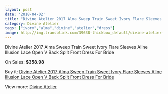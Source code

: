```yaml
---
layout: post
date: '2018-04-02'
title: "Divine Atelier 2017 Alma Sweep Train Sweet Ivory Flare Sleeves Aline Illusion Lace Open V Back Split Front Dress For Bride"
category: Divine Atelier
tags: ["ivory","alma","divine","atelier","dress"]
image: http://img.transblink.com/39638-thickbox_default/divine-atelier-2017-alma-sweep-train-sweet-ivory-flare-sleeves-aline-illusion-lace-open-v-back-split-front-dress-for-bride.jpg
---
```

Divine Atelier 2017 Alma Sweep Train Sweet Ivory Flare Sleeves Aline Illusion Lace Open V Back Split Front Dress For Bride

On Sales: **$358.98**
<a href="https://www.transblink.com/en/divine-atelier/12388-divine-atelier-2017-alma-sweep-train-sweet-ivory-flare-sleeves-aline-illusion-lace-open-v-back-split-front-dress-for-bride.html"><amp-img layout="responsive" width="600" height="600" src="//img.transblink.com/39638-thickbox_default/divine-atelier-2017-alma-sweep-train-sweet-ivory-flare-sleeves-aline-illusion-lace-open-v-back-split-front-dress-for-bride.jpg" alt="Divine Atelier 2017 Alma Sweep Train Sweet Ivory Flare Sleeves Aline Illusion Lace Open V Back Split Front Dress For Bride 0" /></a>
<a href="https://www.transblink.com/en/divine-atelier/12388-divine-atelier-2017-alma-sweep-train-sweet-ivory-flare-sleeves-aline-illusion-lace-open-v-back-split-front-dress-for-bride.html"><amp-img layout="responsive" width="600" height="600" src="//img.transblink.com/39646-thickbox_default/divine-atelier-2017-alma-sweep-train-sweet-ivory-flare-sleeves-aline-illusion-lace-open-v-back-split-front-dress-for-bride.jpg" alt="Divine Atelier 2017 Alma Sweep Train Sweet Ivory Flare Sleeves Aline Illusion Lace Open V Back Split Front Dress For Bride 1" /></a>
<a href="https://www.transblink.com/en/divine-atelier/12388-divine-atelier-2017-alma-sweep-train-sweet-ivory-flare-sleeves-aline-illusion-lace-open-v-back-split-front-dress-for-bride.html"><amp-img layout="responsive" width="600" height="600" src="//img.transblink.com/39645-thickbox_default/divine-atelier-2017-alma-sweep-train-sweet-ivory-flare-sleeves-aline-illusion-lace-open-v-back-split-front-dress-for-bride.jpg" alt="Divine Atelier 2017 Alma Sweep Train Sweet Ivory Flare Sleeves Aline Illusion Lace Open V Back Split Front Dress For Bride 2" /></a>
<a href="https://www.transblink.com/en/divine-atelier/12388-divine-atelier-2017-alma-sweep-train-sweet-ivory-flare-sleeves-aline-illusion-lace-open-v-back-split-front-dress-for-bride.html"><amp-img layout="responsive" width="600" height="600" src="//img.transblink.com/39644-thickbox_default/divine-atelier-2017-alma-sweep-train-sweet-ivory-flare-sleeves-aline-illusion-lace-open-v-back-split-front-dress-for-bride.jpg" alt="Divine Atelier 2017 Alma Sweep Train Sweet Ivory Flare Sleeves Aline Illusion Lace Open V Back Split Front Dress For Bride 3" /></a>
<a href="https://www.transblink.com/en/divine-atelier/12388-divine-atelier-2017-alma-sweep-train-sweet-ivory-flare-sleeves-aline-illusion-lace-open-v-back-split-front-dress-for-bride.html"><amp-img layout="responsive" width="600" height="600" src="//img.transblink.com/39643-thickbox_default/divine-atelier-2017-alma-sweep-train-sweet-ivory-flare-sleeves-aline-illusion-lace-open-v-back-split-front-dress-for-bride.jpg" alt="Divine Atelier 2017 Alma Sweep Train Sweet Ivory Flare Sleeves Aline Illusion Lace Open V Back Split Front Dress For Bride 4" /></a>
<a href="https://www.transblink.com/en/divine-atelier/12388-divine-atelier-2017-alma-sweep-train-sweet-ivory-flare-sleeves-aline-illusion-lace-open-v-back-split-front-dress-for-bride.html"><amp-img layout="responsive" width="600" height="600" src="//img.transblink.com/39642-thickbox_default/divine-atelier-2017-alma-sweep-train-sweet-ivory-flare-sleeves-aline-illusion-lace-open-v-back-split-front-dress-for-bride.jpg" alt="Divine Atelier 2017 Alma Sweep Train Sweet Ivory Flare Sleeves Aline Illusion Lace Open V Back Split Front Dress For Bride 5" /></a>
<a href="https://www.transblink.com/en/divine-atelier/12388-divine-atelier-2017-alma-sweep-train-sweet-ivory-flare-sleeves-aline-illusion-lace-open-v-back-split-front-dress-for-bride.html"><amp-img layout="responsive" width="600" height="600" src="//img.transblink.com/39641-thickbox_default/divine-atelier-2017-alma-sweep-train-sweet-ivory-flare-sleeves-aline-illusion-lace-open-v-back-split-front-dress-for-bride.jpg" alt="Divine Atelier 2017 Alma Sweep Train Sweet Ivory Flare Sleeves Aline Illusion Lace Open V Back Split Front Dress For Bride 6" /></a>
<a href="https://www.transblink.com/en/divine-atelier/12388-divine-atelier-2017-alma-sweep-train-sweet-ivory-flare-sleeves-aline-illusion-lace-open-v-back-split-front-dress-for-bride.html"><amp-img layout="responsive" width="600" height="600" src="//img.transblink.com/39640-thickbox_default/divine-atelier-2017-alma-sweep-train-sweet-ivory-flare-sleeves-aline-illusion-lace-open-v-back-split-front-dress-for-bride.jpg" alt="Divine Atelier 2017 Alma Sweep Train Sweet Ivory Flare Sleeves Aline Illusion Lace Open V Back Split Front Dress For Bride 7" /></a>
<a href="https://www.transblink.com/en/divine-atelier/12388-divine-atelier-2017-alma-sweep-train-sweet-ivory-flare-sleeves-aline-illusion-lace-open-v-back-split-front-dress-for-bride.html"><amp-img layout="responsive" width="600" height="600" src="//img.transblink.com/39639-thickbox_default/divine-atelier-2017-alma-sweep-train-sweet-ivory-flare-sleeves-aline-illusion-lace-open-v-back-split-front-dress-for-bride.jpg" alt="Divine Atelier 2017 Alma Sweep Train Sweet Ivory Flare Sleeves Aline Illusion Lace Open V Back Split Front Dress For Bride 8" /></a>

Buy it: [Divine Atelier 2017 Alma Sweep Train Sweet Ivory Flare Sleeves Aline Illusion Lace Open V Back Split Front Dress For Bride](https://www.transblink.com/en/divine-atelier/12388-divine-atelier-2017-alma-sweep-train-sweet-ivory-flare-sleeves-aline-illusion-lace-open-v-back-split-front-dress-for-bride.html "Divine Atelier 2017 Alma Sweep Train Sweet Ivory Flare Sleeves Aline Illusion Lace Open V Back Split Front Dress For Bride")

View more: [Divine Atelier](https://www.transblink.com/en/86-divine-atelier "Divine Atelier")